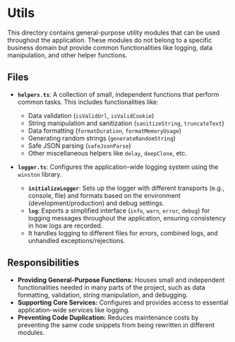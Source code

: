 # Utils

This directory contains general-purpose utility modules that can be used throughout the application. These modules do not belong to a specific business domain but provide common functionalities like logging, data manipulation, and other helper functions.

## Files

- **`helpers.ts`**: A collection of small, independent functions that perform common tasks. This includes functionalities like:
  - Data validation (`isValidUrl`, `isValidCookie`)
  - String manipulation and sanitization (`sanitizeString`, `truncateText`)
  - Data formatting (`formatDuration`, `formatMemoryUsage`)
  - Generating random strings (`generateRandomString`)
  - Safe JSON parsing (`safeJsonParse`)
  - Other miscellaneous helpers like `delay`, `deepClone`, etc.

- **`logger.ts`**: Configures the application-wide logging system using the `winston` library.
  - **`initializeLogger`**: Sets up the logger with different transports (e.g., console, file) and formats based on the environment (development/production) and debug settings.
  - **`log`**: Exports a simplified interface (`info`, `warn`, `error`, `debug`) for logging messages throughout the application, ensuring consistency in how logs are recorded.
  - It handles logging to different files for errors, combined logs, and unhandled exceptions/rejections.

## Responsibilities

- **Providing General-Purpose Functions:** Houses small and independent functionalities needed in many parts of the project, such as data formatting, validation, string manipulation, and debugging.
- **Supporting Core Services:** Configures and provides access to essential application-wide services like logging.
- **Preventing Code Duplication:** Reduces maintenance costs by preventing the same code snippets from being rewritten in different modules.
